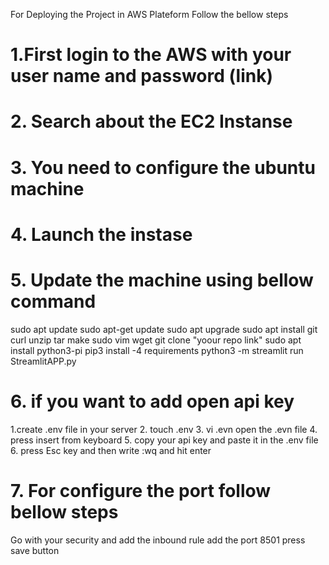 For Deploying the Project in AWS Plateform Follow the bellow steps

# 1.First login to the AWS with your user name and password (link)
# 2. Search about the EC2 Instanse
# 3. You need to configure the ubuntu machine
# 4. Launch the instase
# 5. Update the machine using bellow command
  sudo apt update
  sudo apt-get update 
  sudo apt upgrade
  sudo apt install git curl unzip tar make sudo vim wget
  git clone "yoour repo link"
  sudo apt install python3-pi
  pip3 install -4 requirements
  python3 -m streamlit run StreamlitAPP.py

# 6. if you want to add open api key

  1.create .env file in your server
  2. touch .env
  3. vi .evn open the .evn file
  4. press insert from keyboard
  5. copy your api key and paste it in the .env file
  6. press Esc key and then write :wq and hit enter
# 7. For configure the port follow bellow steps

  Go with your security and add the inbound rule 
  add the port 8501
  press save button


